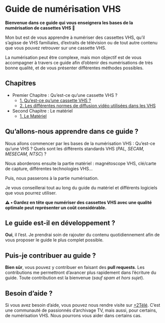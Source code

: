 # Guide de numérisation VHS

**Bienvenue dans ce guide qui vous enseignera les bases de la numérisation de cassettes VHS 👋**

Mon but est de vous apprendre à numériser des cassettes VHS, qu’il s’agisse de VHS familiales, d’extraits de télévision ou de tout autre contenu que vous pouvez retrouver sur une cassette VHS.

La numérisation peut être complexe, mais mon objectif est de vous accompagner à travers ce guide afin d’obtenir des numérisations de très bonne qualité, et de vous présenter différentes méthodes possibles.

## Chapitres

- Premier Chapitre : Qu’est-ce qu’une cassette VHS ?
  - [1. Qu’est-ce qu’une cassette VHS ?](https://github.com/TommyLPB39/Guide-Numerisation-VHS/blob/main/1.%20Qu%27est-ce%20qu%27une%20cassette%20VHS%2FQu%27est-ce%20qu%27une%20cassette%20VHS.md)
  - [2. Les différentes normes de diffusion vidéo utilisées dans les VHS](https://github.com/TommyLPB39/Guide-Numerisation-VHS/blob/main/1.%20Qu%27est-ce%20qu%27une%20cassette%20VHS%2FLes%20diff%C3%A9rentes%20normes%20de%20diffusion%20vid%C3%A9o%20utilis%C3%A9es%20dans%20les%20VHS.md)
- Second Chapitre : Le matériel
  - [1. Le Matériel](https://github.com/TommyLPB39/Guide-Numerisation-VHS/blob/main/2.%20Le%20mat%C3%A9riel/Le%20mat%C3%A9riel.md)

## Qu’allons-nous apprendre dans ce guide ?

Nous allons commencer par les bases de la numérisation VHS : Qu’est-ce qu’une VHS ? Quels sont les différents standards VHS (*PAL, SECAM, MESECAM, NTSC*) ?

Nous aborderons ensuite la partie matériel : magnétoscope VHS, clé/carte de capture, différentes technologies VHS...

Puis, nous passerons à la partie numérisation.

Je vous conseillerai tout au long du guide du matériel et différents logiciels que vous pourrez utiliser.

**⚠️ • Gardez en tête que numériser des cassettes VHS avec une qualité optimale peut représenter un coût considérable.**

## Le guide est-il en développement ?

**Oui**, il l’est. Je prendrai soin de rajouter du contenu quotidiennement afin de vous proposer le guide le plus complet possible.

## Puis-je contribuer au guide ?

**Bien sûr**, vous pouvez y contribuer en faisant des **pull requests**. Les contributions me permettront d’avancer plus rapidement dans l’écriture du guide. Toute contribution est la bienvenue (*sauf spam et hors sujet*).

## Besoin d’aide ?

Si vous avez besoin d’aide, vous pouvez nous rendre visite sur [+2Télé](https://plus2tele.com/). C’est une communauté de passionnés d’archivage TV, mais aussi, pour certains, de numérisation VHS. Nous pourrons vous aider dans certains cas.
